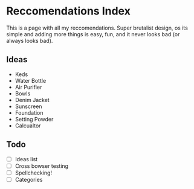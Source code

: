 # Reccomendations Index

This is a page with all my reccomendations. Super brutalist design, os its simple and adding more things is easy, fun, and it never looks bad (or always looks bad).

## Ideas
 - Keds
 - Water Bottle
 - Air Purifier
 - Bowls
 - Denim Jacket
 - Sunscreen
 - Foundation
 - Setting Powder
 - Calcualtor

## Todo
- [ ] Ideas list
- [ ] Cross bowser testing
- [ ] Spellchecking!
- [ ] Categories